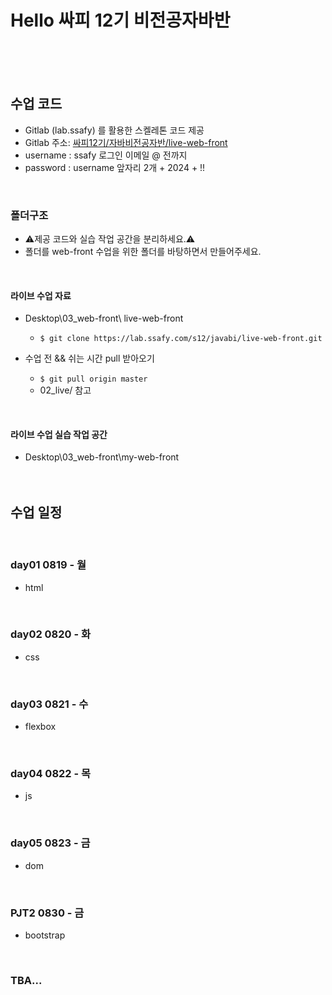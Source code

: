 # Hello 싸피 12기 비전공자바반
<br><br><br>

## 수업 코드 
* Gitlab (lab.ssafy) 를 활용한 스켈레톤 코드 제공
* Gitlab 주소: [싸피12기/자바비전공자반/live-web-front](https://lab.ssafy.com/s12/javabi/live-web-front.git)
* username  : ssafy 로그인 이메일 @ 전까지
* password  : username 앞자리 2개 + 2024 + !!
<br>

### 폴더구조 
* ⚠️제공 코드와 실습 작업 공간을 분리하세요.⚠️
* 폴더를 web-front 수업을 위한 폴더를 바탕하면서 만들어주세요.
<br>

#### 라이브 수업 자료 
* Desktop\03_web-front\ live-web-front 
  * `$ git clone https://lab.ssafy.com/s12/javabi/live-web-front.git`

* 수업 전 && 쉬는 시간 pull 받아오기
  * `$ git pull origin master`
  * 02_live/ 참고
<br>

#### 라이브 수업 실습 작업 공간
* Desktop\03_web-front\my-web-front	
<br><br><br>

## 수업 일정 
<br>

### day01 0819 - 월
  * html

<br>

### day02 0820 - 화
  * css
<br>

### day03 0821 - 수
  * flexbox
<br>

### day04 0822 - 목
  * js
<br>

### day05 0823 - 금
  * dom
<br>

### PJT2 0830 - 금
  * bootstrap
<br>


### TBA...
